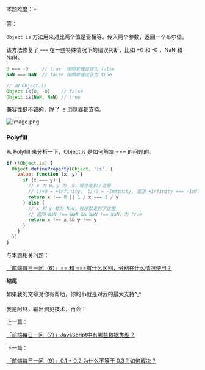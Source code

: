 本题难度：⭐ 

答：

`Object.is` 方法用来对比两个值是否相等。传入两个参数，返回一个布尔值。

该方法修复了 ` === ` 在一些特殊情况下的错误判断，比如 +0 和 -0 ，NaN 和 NaN。

```js
0 === -0     // true  按照常理应该为 false
NaN === NaN  // false 按照常理应该为 true
```
```js
// 用 Object.is
Object.is(0, -0)    // false
Object.is(NaN, NaN) // true
```
兼容性挺不错的，除了 ie 浏览器都支持。

![image.png](https://p6-juejin.byteimg.com/tos-cn-i-k3u1fbpfcp/f6906aadfd834ceca1e0971067ba9f09~tplv-k3u1fbpfcp-watermark.image?)

### Polyfill

从 Polyfill 来分析一下，Object.is 是如何解决 === 的问题的。

```js
if (!Object.is) {
  Object.defineProperty(Object, 'is', {
    value: function (x, y) {
      if (x === y) {
        // x 为 0，y 为 -0，程序走到了这里
        // 1/+0 = +Infinity， 1/-0 = -Infinity, 返回 +Infinity === -Infinity，为 false
        return x !== 0 || 1 / x === 1 / y
      } else {
        // x 和 y 都为 NaN，程序就走到了这里
        // 返回 NaN !== NaN && NaN !== NaN，为 true
        return x !== x && y !== y
      }
    }
  })
}
```

与本题相关问题：

[「前端每日一问（6）」== 和 ===有什么区别，分别在什么情况使用？](https://juejin.cn/post/7070303558692208676)

**结尾**

如果我的文章对你有帮助，你的👍就是对我的最大支持^_^

我是阿林，输出洞见技术，再会！


上一篇：

[「前端每日一问（7）」JavaScript中有哪些数据类型？](https://github.com/wlllyfor/question-everyday/blob/main/JS/7.JavaScript%E4%B8%AD%E6%9C%89%E5%93%AA%E4%BA%9B%E6%95%B0%E6%8D%AE%E7%B1%BB%E5%9E%8B%EF%BC%9F.md)

下一篇：


[「前端每日一问（9）」0.1 + 0.2 为什么不等于 0.3？如何解决？](https://github.com/wlllyfor/question-everyday/blob/main/JS/9.0.1%20%2B%200.2%20%E4%B8%BA%E4%BB%80%E4%B9%88%E4%B8%8D%E7%AD%89%E4%BA%8E%200.3%EF%BC%9F%E5%A6%82%E4%BD%95%E8%A7%A3%E5%86%B3%EF%BC%9F.md)